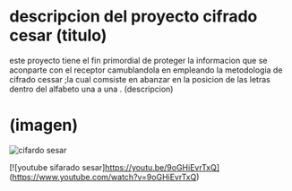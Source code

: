 # descripcion del proyecto cifrado cesar (titulo)
este proyecto tiene el fin primordial de proteger la informacion que se aconparte con el receptor camublandola 
en empleando la metodologia de cifrado cessar ;la cual comsiste en abanzar en la posicion de las letras dentro 
del alfabeto una a una . (descripcion)

# (imagen)
![cifardo sesar](https://informaticaseguraupc.files.wordpress.com/2014/09/cifrado-cesar.png)

[![youtube sifarado sesar]https://youtu.be/9oGHiEvrTxQ] (https://www.youtube.com/watch?v=9oGHiEvrTxQ)




